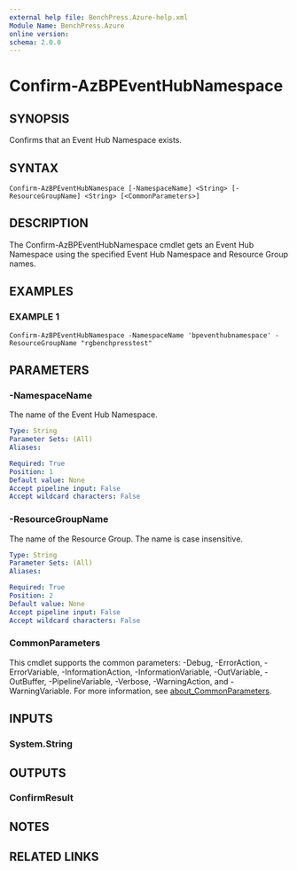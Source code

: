 ```yaml
---
external help file: BenchPress.Azure-help.xml
Module Name: BenchPress.Azure
online version:
schema: 2.0.0
---
```


# Confirm-AzBPEventHubNamespace

## SYNOPSIS
Confirms that an Event Hub Namespace exists.

## SYNTAX

```
Confirm-AzBPEventHubNamespace [-NamespaceName] <String> [-ResourceGroupName] <String> [<CommonParameters>]
```

## DESCRIPTION
The Confirm-AzBPEventHubNamespace cmdlet gets an Event Hub Namespace using the specified Event Hub Namespace
and Resource Group names.

## EXAMPLES

### EXAMPLE 1
```
Confirm-AzBPEventHubNamespace -NamespaceName 'bpeventhubnamespace' -ResourceGroupName "rgbenchpresstest"
```

## PARAMETERS

### -NamespaceName
The name of the Event Hub Namespace.

```yaml
Type: String
Parameter Sets: (All)
Aliases:

Required: True
Position: 1
Default value: None
Accept pipeline input: False
Accept wildcard characters: False
```

### -ResourceGroupName
The name of the Resource Group.
The name is case insensitive.

```yaml
Type: String
Parameter Sets: (All)
Aliases:

Required: True
Position: 2
Default value: None
Accept pipeline input: False
Accept wildcard characters: False
```

### CommonParameters
This cmdlet supports the common parameters: -Debug, -ErrorAction, -ErrorVariable, -InformationAction, -InformationVariable, -OutVariable, -OutBuffer, -PipelineVariable, -Verbose, -WarningAction, and -WarningVariable. For more information, see [about_CommonParameters](http://go.microsoft.com/fwlink/?LinkID=113216).

## INPUTS

### System.String
## OUTPUTS

### ConfirmResult
## NOTES

## RELATED LINKS
